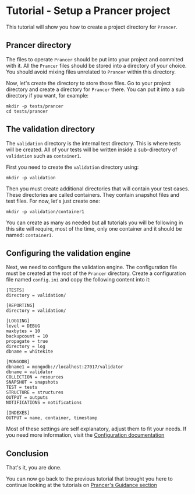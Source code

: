 # Tutorial - Setup a Prancer project

This tutorial will show you how to create a project directory for `Prancer`.

## Prancer directory

The files to operate `Prancer` should be put into your project and commited with it. All the `Prancer` files should be stored into a directory of your choice. You should avoid mixing files unrelated to `Prancer` within this directory.

Now, let's create the directory to store those files. Go to your project directory and create a directory for `Prancer` there. You can put it into a sub directory if you want, for example:

    mkdir -p tests/prancer
    cd tests/prancer

## The validation directory

The `validation` directory is the internal test directory. This is where tests will be created. All of your tests will be written inside a sub-directory of `validation` such as `container1`.

First you need to create the `validation` directory using:

    mkdir -p validation

Then you must create additional directories that will contain your test cases. These directories are called containers. They contain snapshot files and test files. For now, let's just create one:

    mkdir -p validation/container1

You can create as many as needed but all tutorials you will be following in this site will require, most of the time, only one container and it should be named: `container1`.

## Configuring the validation engine

Next, we need to configure the validation engine. The configuration file must be created at the root of the `Prancer` directory. Create a configuration file named `config.ini` and copy the following content into it:

    [TESTS]
    directory = validation/

    [REPORTING]
    directory = validation/

    [LOGGING]
    level = DEBUG
    maxbytes = 10
    backupcount = 10
    propagate = true
    directory = log
    dbname = whitekite

    [MONGODB]
    dbname1 = mongodb://localhost:27017/validator
    dbname = validator
    COLLECTION = resources
    SNAPSHOT = snapshots
    TEST = tests
    STRUCTURE = structures
    OUTPUT = outputs
    NOTIFICATIONS = notifications

    [INDEXES]
    OUTPUT = name, container, timestamp

Most of these settings are self explanatory, adjust them to fit your needs. If you need more information, visit the [Configuration documentation](http://www.prancer.io/documentation/?section=configuration)

## Conclusion

That's it, you are done.

You can now go back to the previous tutorial that brought you here to continue looking at the tutorials on [Prancer's Guidance section](http://www.prancer.io/guidance/)